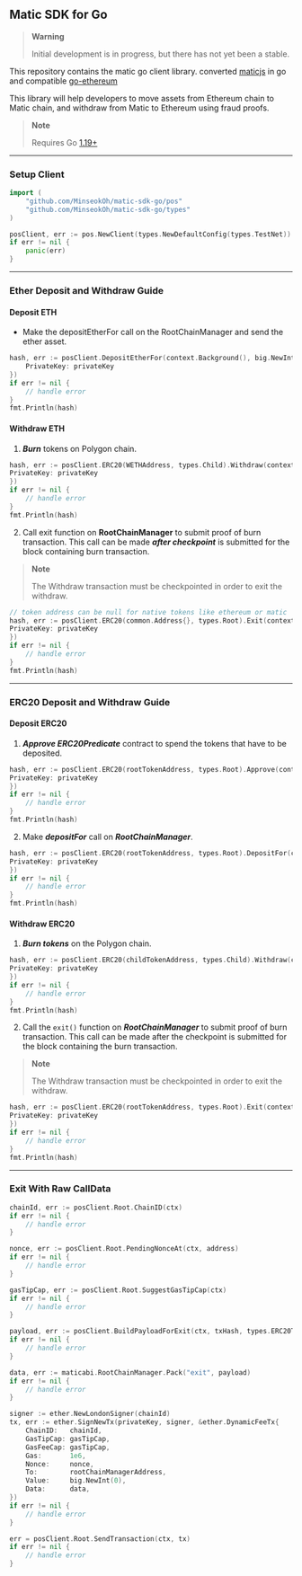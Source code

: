 ## Matic SDK for Go

> **Warning**
>
> Initial development is in progress, but there has not yet been a stable.


This repository contains the matic go client library. converted [maticjs](https://github.com/maticnetwork/matic.js) in go and compatible [go-ethereum](https://github.com/ethereum/go-ethereum)

This library will help developers to move assets from Ethereum chain to Matic chain, and withdraw from Matic to Ethereum using fraud proofs.


> **Note**
>
> Requires Go [1.19+](https://go.dev/dl/)


---


### Setup Client

```go
import (
    "github.com/MinseokOh/matic-sdk-go/pos"
    "github.com/MinseokOh/matic-sdk-go/types"
)

posClient, err := pos.NewClient(types.NewDefaultConfig(types.TestNet))
if err != nil {
	panic(err)
}
```


---


### Ether Deposit and Withdraw Guide

#### Deposit ETH

- Make the depositEtherFor call on the RootChainManager and send the ether asset.

```go
hash, err := posClient.DepositEtherFor(context.Background(), big.NewInt(10000), &types.TxOption{
	PrivateKey: privateKey
})
if err != nil {
    // handle error
}
fmt.Println(hash)
```

#### Withdraw ETH

1. ***Burn*** tokens on Polygon chain.

```go
hash, err := posClient.ERC20(WETHAddress, types.Child).Withdraw(context.Background(), big.NewInt(10000), &types.TxOption{
PrivateKey: privateKey
})
if err != nil {
	// handle error
}
fmt.Println(hash)
```

2. Call exit function on **RootChainManager** to submit proof of burn transaction. This call can be made ***after checkpoint*** is submitted for the block containing burn transaction.

> **Note**
>
> The Withdraw transaction must be checkpointed in order to exit the withdraw.

```go
// token address can be null for native tokens like ethereum or matic
hash, err := posClient.ERC20(common.Address{}, types.Root).Exit(context.Background(), burnTxHash, &types.TxOption{
PrivateKey: privateKey
})
if err != nil {
	// handle error
}
fmt.Println(hash)
```


---


### ERC20 Deposit and Withdraw Guide

#### Deposit ERC20

1. ***Approve ERC20Predicate*** contract to spend the tokens that have to be deposited.

```go
hash, err := posClient.ERC20(rootTokenAddress, types.Root).Approve(context.Background(), big.NewInt(10000), &types.TxOption{
PrivateKey: privateKey
})
if err != nil {
    // handle error
}
fmt.Println(hash)
```

2. Make ***depositFor*** call on ***RootChainManager***.

```go
hash, err := posClient.ERC20(rootTokenAddress, types.Root).DepositFor(context.Background(), big.NewInt(10000), &types.TxOption{
PrivateKey: privateKey
})
if err != nil {
    // handle error
}
fmt.Println(hash)
```

#### Withdraw ERC20

1. ***Burn tokens*** on the Polygon chain.

```go
hash, err := posClient.ERC20(childTokenAddress, types.Child).Withdraw(context.Background(), big.NewInt(10000), &types.TxOption{
PrivateKey: privateKey
})
if err != nil {
    // handle error
}
fmt.Println(hash)
```

2. Call the `exit()` function on ***RootChainManager*** to submit proof of burn transaction. This call can be made after the checkpoint is submitted for the block containing the burn transaction.


> **Note**
>
> The Withdraw transaction must be checkpointed in order to exit the withdraw.


```go
hash, err := posClient.ERC20(rootTokenAddress, types.Root).Exit(context.Background(), burnTxHash, &types.TxOption{
PrivateKey: privateKey
})
if err != nil {
	// handle error
}
fmt.Println(hash)
```


---


### Exit With Raw CallData

```go
chainId, err := posClient.Root.ChainID(ctx)
if err != nil {
    // handle error
}

nonce, err := posClient.Root.PendingNonceAt(ctx, address)
if err != nil {
    // handle error
}

gasTipCap, err := posClient.Root.SuggestGasTipCap(ctx)
if err != nil {
    // handle error
}

payload, err := posClient.BuildPayloadForExit(ctx, txHash, types.ERC20Transfer)
if err != nil {
    // handle error
}

data, err := maticabi.RootChainManager.Pack("exit", payload)
if err != nil {
    // handle error
}

signer := ether.NewLondonSigner(chainId)
tx, err := ether.SignNewTx(privateKey, signer, &ether.DynamicFeeTx{
    ChainID:   chainId,
    GasTipCap: gasTipCap,
    GasFeeCap: gasTipCap,
    Gas:       1e6,
    Nonce:     nonce,
    To:        rootChainManagerAddress,
    Value:     big.NewInt(0),
    Data:      data,
})
if err != nil {
    // handle error
}

err = posClient.Root.SendTransaction(ctx, tx)
if err != nil {
    // handle error
}
```

